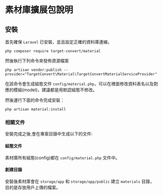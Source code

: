 # 素材庫擴展包說明

## 安裝

首先確保 `Laravel` 已安裝，並且設定正確的資料庫連線。

```
php composer require target-convert/material
```

然後執行下列命令來發佈資源檔案

```
php artisan vendor:publish --provider="TargetConvert\Material\TargetConvertMaterialServiceProvider"
```

在該命令會生成組態文件 `config/material.php`，可以在裡面修改資料表名以及對應的模組(model)，建議都是用默認組態不修改。

然後運行下面的命令完成安裝：

```
php artisan material:install
```

### 相關文件

安裝完成之後,會在專案目錄中生成以下的文件:

#### 組態文件

素材庫所有組態(config)都在 `config/material.php` 文件中。

#### 創建目錄

安裝後素材庫會在 `storage/app` 和 `storage/app/public` 建立 `materials` 目錄，目的是存放用戶上傳的檔案。


